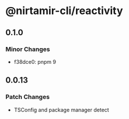 # @nirtamir-cli/reactivity

## 0.1.0

### Minor Changes

- f38dce0: pnpm 9

## 0.0.13

### Patch Changes

- TSConfig and package manager detect
